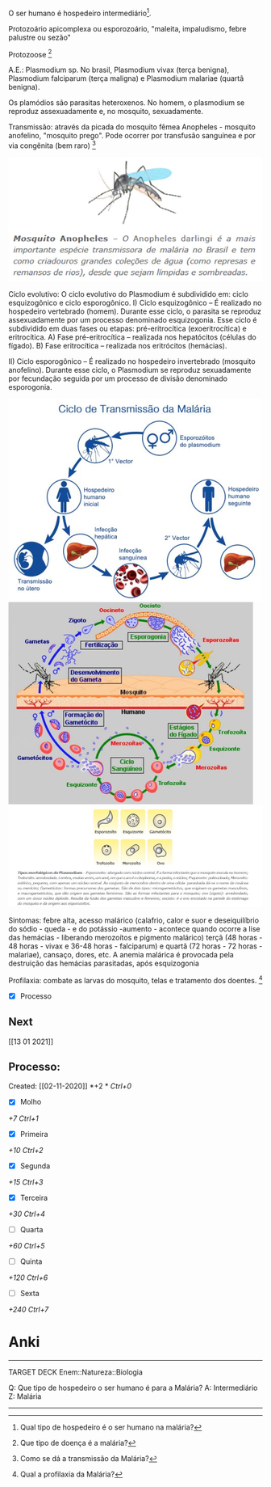 O ser humano é hospedeiro intermediário[^1].

[^1]: Qual tipo de hospedeiro é o ser humano na malária?

Protozoário apicomplexa ou esporozoário, "maleita, impaludismo, febre palustre ou sezão"

Protozoose [^2]

[^2]: Que tipo de doença é a malária?

A.E.: Plasmodium sp. No brasil, Plasmodium vivax (terça benigna), Plasmodium falciparum (terça maligna) e Plasmodium malariae (quartã benigna).

Os plamódios são parasitas heteroxenos. No homem, o plasmodium se reproduz assexuadamente e, no mosquito, sexuadamente.

Transmissão: através da picada do mosquito fêmea Anopheles - mosquito anofelino, "mosquito prego". Pode ocorrer por transfusão sanguínea e por via congênita (bem raro) [^3]

[^3]: Como se dá a transmissão da Malária?

![](Imagens/Pasted%20image%2020201001101812.png)


Ciclo evolutivo: 
O ciclo evolutivo do Plasmodium é subdividido em:  ciclo esquizogônico e ciclo esporogônico.
I) Ciclo esquizogônico  – É realizado no hospedeiro vertebrado (homem). Durante  esse ciclo, o parasita se reproduz 
assexuadamente por um processo denominado esquizogonia. Esse ciclo é subdividido em duas fases ou etapas: 
pré-eritrocítica (exoeritrocítica) e eritrocítica.
A) Fase pré-eritrocítica – realizada nos hepatócitos (células do fígado).
B) Fase eritrocítica – realizada nos eritrócitos (hemácias).

II) Ciclo esporogônico – É realizado no hospedeiro invertebrado (mosquito anofelino). Durante esse ciclo, o Plasmodium se reproduz sexuadamente por fecundação seguida por um processo de divisão denominado esporogonia.

![](Imagens/Pasted%20image%2020201001101849.png)
![](Imagens/Pasted%20image%2020201001101856.png)
![](Imagens/Pasted%20image%2020201001101900.png)

Sintomas: febre alta, acesso malárico (calafrio, calor e suor e deseiquilíbrio do sódio - queda - e do potássio -aumento - acontece quando ocorre a lise das hemácias - liberando merozoítos e pigmento malárico) terçã (48 horas - 48 horas - vivax e 36-48 horas - falciparum) e quartã (72 horas - 72 horas - malariae), cansaço, dores, etc. A anemia malárica é provocada pela destruição das hemácias parasitadas, após esquizogonia

Profilaxia: combate as larvas do mosquito, telas e tratamento dos doentes. [^4]

[^4]: Qual a profilaxia da Malária?

- [x] Processo 

## Next
[[13 01 2021]]
## Processo:
Created: [[02-11-2020]]
*+2 *  *Ctrl+0*
- [x] Molho  

*+7*  *Ctrl+1*

- [x] Primeira 

*+10*  *Ctrl+2*

- [x] Segunda

*+15*  *Ctrl+3*

- [x] Terceira 

*+30*  *Ctrl+4*

- [ ] Quarta 

*+60*  *Ctrl+5*

- [ ] Quinta 

*+120*  *Ctrl+6*

- [ ] Sexta 

*+240*  *Ctrl+7*

# Anki

---

TARGET DECK
Enem::Natureza::Biologia

Q: Que tipo de hospedeiro o ser humano é para a Malária?
A: Intermediário
Z: Malária
<!--ID: 1605557791785-->

---
